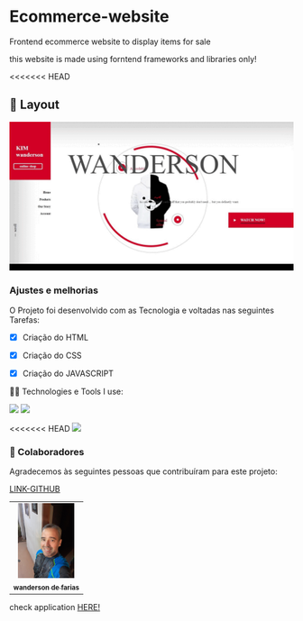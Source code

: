 # Ecommerce-website
Frontend ecommerce website to display items for sale

this website is made using forntend frameworks and libraries only!

<<<<<<< HEAD
## 🎨 Layout

![](gif.jpg)

### Ajustes e melhorias

O Projeto foi desenvolvido com as Tecnologia e voltadas nas seguintes Tarefas:

- [x] Criação do HTML
- [x] Criação do CSS
- [x] Criação do JAVASCRIPT



 🧑‍💻 Technologies e Tools I use:
 
 <div>
 <img src="https://img.shields.io/badge/HTML5-E34F26?style=for-the-badge&logo=html5&logoColor=white">
 
 <img src="https://img.shields.io/badge/CSS3-1572B6?style=for-the-badge&logo=css3&logoColor=white">

<<<<<<< HEAD
 <img src="https://img.shields.io/badge/JavaScript-F7DF1E?style=for-the-badge&logo=javascript&logoColor=black"> 

</div>


### 🚀 Colaboradores

Agradecemos às seguintes pessoas que contribuíram para este projeto:

<table>
  <tr>
     <td align="center">
      <a href="#">
        <img src="./Foto.jpg/" width="100px" alt="#"/><br>
        <sub>
          <b>wanderson de farias</b>
        </sub>
        </sub>
      </a>
    </td>
    <a href="https://github.com/wandersondefariasprogramador" >LINK-GITHUB</a>

  </tr>
 
</table>
 
 check application <a href="https://wandersondefariasprogramador.github.io/Site-de-Relogios-15.12.22/
 ">HERE!</a>



